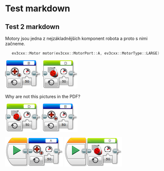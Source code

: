 # Test markdown

## Test 2 markdown

Motory jsou jedna z nejzákladnějších komponent robota a proto s nimi začneme.

```cpp
   ev3cxx::Motor motor(ev3cxx::MotorPort::A, ev3cxx::MotorType::LARGE)
```   

![alt text](images/Advanced_Palette_UnregulatedMotor_1.png "Logo Title Text 1") ![alt text](images/Action_Palette_LargeMotor_On.png "Logo Title Text 1") 

Why are not this pictures in the PDF?

![](images/Action_Palette_LargeMotor_On.png ) ![](images/Advanced_Palette_UnregulatedMotor_1.png )


![](images/lego-soft_motor-unregulated-n.png ) ![](images/lego-soft_motor-regulated-n.png )

